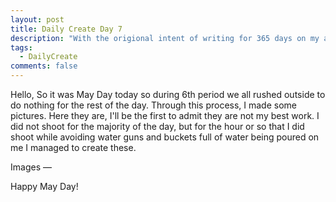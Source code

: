 ```yaml
---
layout: post
title: Daily Create Day 7
description: "With the origional intent of writing for 365 days on my art making pracitce, here is the 9 day attempt."
tags:
  - DailyCreate
comments: false
---
```


Hello, So it was May Day today so during 6th period we all rushed outside to do nothing for the rest of the day. Through this process, I made some pictures. Here they are, I'll be the first to admit they are not my best work. I did not shoot for the majority of the day, but for the hour or so that I did shoot while avoiding water guns and buckets full of water being poured on me I managed to create these. 




Images — 



Happy May Day! 
